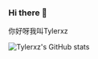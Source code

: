 ### Hi there 👋

你好呀我叫Tylerxz

![Tylerxz's GitHub stats](https://github-status.msdnicrosoft.cn/api?username=Tylerxz&show_icons=true&hide_border=true&include_all_commits=true&count_private=true)
